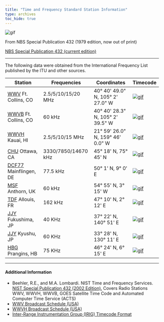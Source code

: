 ```yaml
---
title: "Time and Frequency Standard Station Information"
type: archives
toc_hide: true
---
```


![gif](/archives/pic/tonea.gif)

From NBS Special Publication 432 (1979 edition, now out of print)

[NBS Special Publication 432 (current edition)](http://www.boulder.nist.gov/timefreq/general/pdf/1383.pdf)

* * *

The following data were obtained from the International Frequency List published by the ITU and other sources.

| Station | Frequencies | Coordinates | Timecode |
| ----- | ----- | ----- | ----- |
| [WWV](http://www.boulder.nist.gov/timefreq/stations/wwv.html) Ft. Collins, CO | 2.5/5/10/15/20 MHz | 40° 40' 49.0" N, 105° 2' 27.0" W | [![gif](/archives/pic/redball.gif)](http://www.boulder.nist.gov/timefreq/stations/wwvtimecode.htm) |
| [WWVB](http://www.boulder.nist.gov/timefreq/stations/wwvb.htm) Ft. Collins, CO | 60 kHz | 40° 40' 28.3" N, 105° 2' 39.5" W | [![gif](/archives/pic/redball.gif)](http://www.boulder.nist.gov/timefreq/stations/wwvbtimecode.htm) |
| [WWVH](http://www.boulder.nist.gov/timefreq/stations/wwvh.htm) Kauai, HI | 2.5/5/10/15 MHz | 21° 59' 26.0" N, 159° 46' 0.0" W | [![gif](/archives/pic/redball.gif)](http://www.boulder.nist.gov/timefreq/stations/wwvtimecode.htm) |
| [CHU](http://www.nrc-cnrc.gc.ca/eng/services/inms/time-services/short-wave.html) Ottawa, CA | 3330/7850/14670 kHz | 45° 18' N, 75° 45' N | [![gif](/archives/pic/redball.gif)](http://inms-ienm.nrc-cnrc.gc.ca/time_services/chu_e.html) |
| [DCF77](https://www.ptb.de/cms/en/ptb/fachabteilungen/abt4/fb-44/ag-442/dissemination-of-legal-time/dcf77.html) Mainflingen, DE | 77.5 kHz | 50° 1' N, 9° 0' E | [![gif](/archives/pic/redball.gif)](https://www.ptb.de/cms/en/ptb/fachabteilungen/abt4/fb-44/ag-442/dissemination-of-legal-time/dcf77.html) |
| [MSF](http://www.npl.co.uk/time/msf) Anthorn, UK | 60 kHz | 54° 55' N, 3° 15' W | [![gif](/archives/pic/redball.gif)](http://www.npl.co.uk/science-technology/time-frequency/time/products-and-services/msf-radio-time-signal) |
| [TDF](https://en.wikipedia.org/wiki/TDF_time_signal) Allouis, FR | 162 kHz | 47° 10' N, 2° 12' E | [![gif](/archives/pic/redball.gif)](https://www.anfr.fr/gestion-des-frequences-sites/signal-horaire/quest-ce-que-le-signal-horaire/) |
| [JJY](http://jjy.nict.go.jp/index-e.html) Fukushima, JP | 40 KHz | 37° 22' N, 140° 51' E | [![gif](/archives/pic/redball.gif)](http://www2.nict.go.jp/dk/c253/jjy/index-e.html) |
| [JJY](http://jjy.nict.go.jp/jjy/log/index-e.html) Kyushu, JP | 60 KHz | 33° 28' N, 130° 11' E | [![gif](/archives/pic/redball.gif)](http://www2.nict.go.jp/dk/c253/jjy/index-e.html) |
| [HBG](http://www.metas.ch/en/labors/official-time/hbg/index.html) Prangins, HB | 75 KHz | 46° 24' N, 6° 15' E | [![gif](/archives/pic/redball.gif)](http://www.metas.ch/en/labors/official-time/hbg/code.html) |

* * *

#### Additional Information

*   Beehler, R.E., and M.A. Lombardi. NIST Time and Frequency Services. [NIST Special Publication 432 (2002 Edition).](http://www.boulder.nist.gov/timefreq/general/pdf/1383.pdf) Covers Radio Stations WWV, WWVH, WWVB, GOES Satellite Time Code and Automated Computer Time Service (ACTS)
*   [WWV Broadcast Schedule (USA)](/archives/pic/wwv.jpg)
*   [WWVH Broadcast Schedule (USA)](/archives/pic/wwvh.jpg)
*   [Inter-Range Instrumentation Group (IRIG) Timecode Format](/archives/pic/irig_b.jpg)

